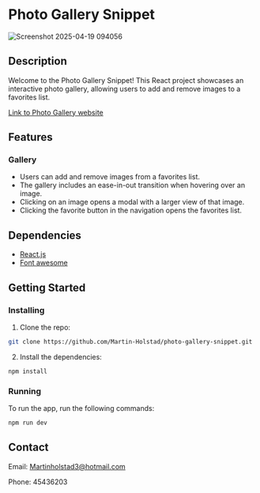 # Photo Gallery Snippet

![Screenshot 2025-04-19 094056](https://github.com/user-attachments/assets/42d064fb-4b1a-4893-9f30-e9c3f9f398a7)

## Description

Welcome to the Photo Gallery Snippet! This React project showcases an interactive photo gallery, allowing users to add and remove images to a favorites list.

[Link to Photo Gallery website](https://photo-gallery-snippet.netlify.app/)

## Features

### Gallery

- Users can add and remove images from a favorites list.
- The gallery includes an ease-in-out transition when hovering over an image.
- Clicking on an image opens a modal with a larger view of that image.
- Clicking the favorite button in the navigation opens the favorites list.

## Dependencies

- [React.js](https://reactjs.org/)
- [Font awesome](https://docs.fontawesome.com/)

## Getting Started

### Installing

1. Clone the repo:

```bash
git clone https://github.com/Martin-Holstad/photo-gallery-snippet.git
```

2. Install the dependencies:

```
npm install
```

### Running

To run the app, run the following commands:

```bash
npm run dev
```

## Contact

Email: Martinholstad3@hotmail.com

Phone: 45436203
